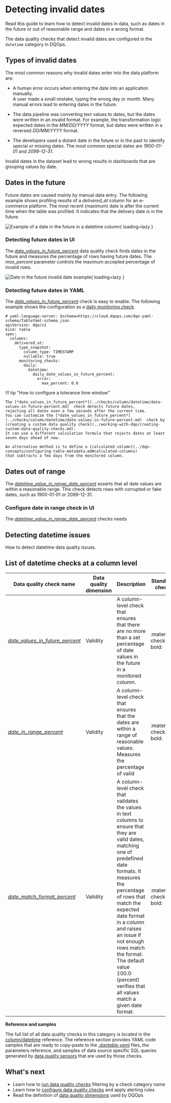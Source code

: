 # Detecting invalid dates
Read this guide to learn how to detect invalid dates in data, such as dates in the future or out of reasonable range and dates in a wrong format.

The data quality checks that detect invalid dates are configured in the `datetime` category in DQOps.

## Types of invalid dates
The most common reasons why invalid dates enter into the data platform are:

- A human error occurs when entering the date into an application manually.  
  A user made a small mistake, typing the wrong day or month. Many manual errors lead to entering dates in the future.

- The data pipeline was converting text values to dates, but the dates were written in an invalid format. 
  For example, the transformation logic expected dates in the *MM/DD/YYYY* format,
  but dates were written in a reversed *DD/MM/YYYY* format.

- The developers used a distant date in the future or in the past to identify special or missing dates. 
  The most common special dates are *1900-01-01* and *2099-12-31*.

Invalid dates in the dataset lead to wrong results in dashboards that are grouping values by date.


## Dates in the future
Future dates are caused mainly by manual data entry. 
The following example shows profiling results of a *delivered_at* column for an e-commerce platform.
The most recent (maximum) date is after the current time when the table was profiled.
It indicates that the delivery date is in the future.

![Example of a date in the future in a datetime column](https://dqops.com/docs/images/concepts/categories-of-data-quality-checks/datetime-column-statistics-date-in-the-future-min.png){ loading=lazy }

### Detecting future dates in UI
The [*date_values_in_future_percent*](../checks/column/datetime/date-values-in-future-percent.md) data quality check finds dates in the future
and measures the percentage of rows having future dates.
The *max_percent* parameter controls the maximum accepted percentage of invalid rows.

![Date in the future invalid date example](https://dqops.com/docs/images/concepts/categories-of-data-quality-checks/date-in-the-future-percent-check-editor-min.png){ loading=lazy }

### Detecting future dates in YAML
The [*date_values_in_future_percent*](../checks/column/datetime/date-values-in-future-percent.md) check is easy to enable. 
The following example shows the configuration as a 
[daily monitoring check](../dqo-concepts/definition-of-data-quality-checks/data-observability-monitoring-checks.md#daily-monitoring-checks).

``` { .yaml linenums="1" hl_lines="13-15" }
# yaml-language-server: $schema=https://cloud.dqops.com/dqo-yaml-schema/TableYaml-schema.json
apiVersion: dqo/v1
kind: table
spec:
  columns:
    delivered_at:
      type_snapshot:
        column_type: TIMESTAMP
        nullable: true
      monitoring_checks:
        daily:
          datetime:
            daily_date_values_in_future_percent:
              error:
                max_percent: 0.0
```

!!! tip "How to configure a tolerance time window"

    The [*date_values_in_future_percent*](../checks/column/datetime/date-values-in-future-percent.md)  check detects future dates, 
    rejecting all dates even a few seconds after the current time. 
    You can customize the [*date_values_in_future_percent*](../checks/column/datetime/date-values-in-future-percent.md)  check by 
    [creating a custom data quality check](../working-with-dqo/creating-custom-data-quality-checks.md).
    It can use a different calculation formula that rejects dates at least seven days ahead of now.
    
    An alternative method is to define a [calculated column](../dqo-concepts/configuring-table-metadata.md#calculated-columns)
    that subtracts a few days from the monitored column.


## Dates out of range
The [*datetime_value_in_range_date_percent*](../checks/column/datetime/datetime-value-in-range-date-percent.md) asserts that all date values are within a reasonable range. 
This check detects rows with corrupted or fake dates, such as 1900-01-01 or 2099-12-31.

### Configure date in range check in UI
The [*datetime_value_in_range_date_percent*](../checks/column/datetime/datetime-value-in-range-date-percent.md) checks needs 

## Detecting datetime issues
How to detect datetime data quality issues.

## List of datetime checks at a column level
| Data quality check name | Data quality dimension | Description | Standard check |
|-------------------------|------------------------|-------------|-------|
|[*date_values_in_future_percent*](../checks/column/datetime/date-values-in-future-percent.md)|Validity|A column-level check that ensures that there are no more than a set percentage of date values in the future in a monitored column.|:material-check-bold:|
|[*date_in_range_percent*](../checks/column/datetime/date-in-range-percent.md)|Validity|A column-level check that ensures that the dates are within a range of reasonable values. Measures the percentage of valid|:material-check-bold:|
|[*date_match_format_percent*](../checks/column/datetime/date-match-format-percent.md)|Validity|A column-level check that validates the values in text columns to ensure that they are valid dates, matching one of predefined date formats. It measures the percentage of rows that match the expected date format in a column and raises an issue if not enough rows match the format. The default value 100.0 (percent) verifies that all values match a given date format.|:material-check-bold:|


**Reference and samples**

The full list of all data quality checks in this category is located in the [column/datetime](../checks/column/datetime/index.md) reference.
The reference section provides YAML code samples that are ready to copy-paste to the [*.dqotable.yaml*](../reference/yaml/TableYaml.md) files,
the parameters reference, and samples of data source specific SQL queries generated by [data quality sensors](../dqo-concepts/definition-of-data-quality-sensors.md)
that are used by those checks.

## What's next
- Learn how to [run data quality checks](../dqo-concepts/running-data-quality-checks.md#targeting-a-category-of-checks) filtering by a check category name
- Learn how to [configure data quality checks](../dqo-concepts/configuring-data-quality-checks-and-rules.md) and apply alerting rules
- Read the definition of [data quality dimensions](../dqo-concepts/data-quality-dimensions.md) used by DQOps
